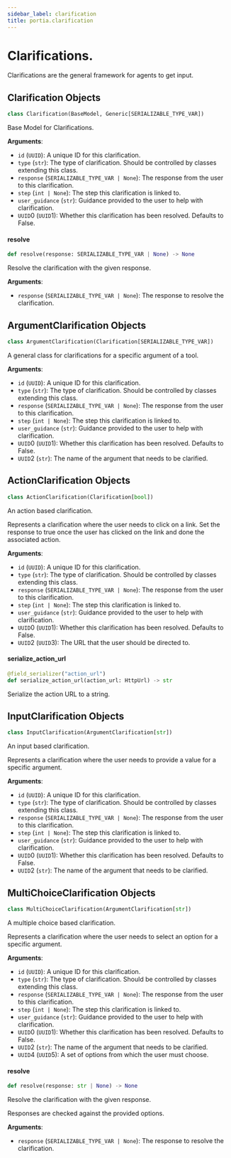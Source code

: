 ```yaml
---
sidebar_label: clarification
title: portia.clarification
---
```


# Clarifications.

Clarifications are the general framework for agents to get input.


## Clarification Objects

```python
class Clarification(BaseModel, Generic[SERIALIZABLE_TYPE_VAR])
```

Base Model for Clarifications.

**Arguments**:

- `id` (`UUID`): A unique ID for this clarification.
- `type` (`str`): The type of clarification. Should be controlled by classes extending this class.
- `response` (`SERIALIZABLE_TYPE_VAR | None`): The response from the user to this clarification.
- `step` (`int | None`): The step this clarification is linked to.
- `user_guidance` (`str`): Guidance provided to the user to help with clarification.
- `UUID`0 (`UUID`1): Whether this clarification has been resolved. Defaults to False.

#### resolve

```python
def resolve(response: SERIALIZABLE_TYPE_VAR | None) -> None
```

Resolve the clarification with the given response.

**Arguments**:

- `response` (`SERIALIZABLE_TYPE_VAR | None`): The response to resolve the clarification.

## ArgumentClarification Objects

```python
class ArgumentClarification(Clarification[SERIALIZABLE_TYPE_VAR])
```

A general class for clarifications for a specific argument of a tool.

**Arguments**:

- `id` (`UUID`): A unique ID for this clarification.
- `type` (`str`): The type of clarification. Should be controlled by classes extending this class.
- `response` (`SERIALIZABLE_TYPE_VAR | None`): The response from the user to this clarification.
- `step` (`int | None`): The step this clarification is linked to.
- `user_guidance` (`str`): Guidance provided to the user to help with clarification.
- `UUID`0 (`UUID`1): Whether this clarification has been resolved. Defaults to False.
- `UUID`2 (`str`): The name of the argument that needs to be clarified.

## ActionClarification Objects

```python
class ActionClarification(Clarification[bool])
```

An action based clarification.

Represents a clarification where the user needs to click on a link. Set the response to true
once the user has clicked on the link and done the associated action.

**Arguments**:

- `id` (`UUID`): A unique ID for this clarification.
- `type` (`str`): The type of clarification. Should be controlled by classes extending this class.
- `response` (`SERIALIZABLE_TYPE_VAR | None`): The response from the user to this clarification.
- `step` (`int | None`): The step this clarification is linked to.
- `user_guidance` (`str`): Guidance provided to the user to help with clarification.
- `UUID`0 (`UUID`1): Whether this clarification has been resolved. Defaults to False.
- `UUID`2 (`UUID`3): The URL that the user should be directed to.

#### serialize\_action\_url

```python
@field_serializer("action_url")
def serialize_action_url(action_url: HttpUrl) -> str
```

Serialize the action URL to a string.


## InputClarification Objects

```python
class InputClarification(ArgumentClarification[str])
```

An input based clarification.

Represents a clarification where the user needs to provide a value for a specific argument.

**Arguments**:

- `id` (`UUID`): A unique ID for this clarification.
- `type` (`str`): The type of clarification. Should be controlled by classes extending this class.
- `response` (`SERIALIZABLE_TYPE_VAR | None`): The response from the user to this clarification.
- `step` (`int | None`): The step this clarification is linked to.
- `user_guidance` (`str`): Guidance provided to the user to help with clarification.
- `UUID`0 (`UUID`1): Whether this clarification has been resolved. Defaults to False.
- `UUID`2 (`str`): The name of the argument that needs to be clarified.

## MultiChoiceClarification Objects

```python
class MultiChoiceClarification(ArgumentClarification[str])
```

A multiple choice based clarification.

Represents a clarification where the user needs to select an option for a specific argument.

**Arguments**:

- `id` (`UUID`): A unique ID for this clarification.
- `type` (`str`): The type of clarification. Should be controlled by classes extending this class.
- `response` (`SERIALIZABLE_TYPE_VAR | None`): The response from the user to this clarification.
- `step` (`int | None`): The step this clarification is linked to.
- `user_guidance` (`str`): Guidance provided to the user to help with clarification.
- `UUID`0 (`UUID`1): Whether this clarification has been resolved. Defaults to False.
- `UUID`2 (`str`): The name of the argument that needs to be clarified.
- `UUID`4 (`UUID`5): A set of options from which the user must choose.

#### resolve

```python
def resolve(response: str | None) -> None
```

Resolve the clarification with the given response.

Responses are checked against the provided options.

**Arguments**:

- `response` (`SERIALIZABLE_TYPE_VAR | None`): The response to resolve the clarification.

